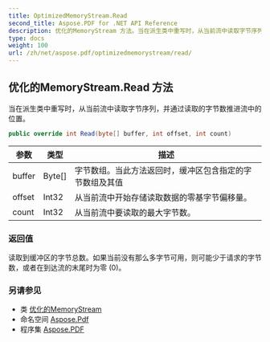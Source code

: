 ```yaml
---
title: OptimizedMemoryStream.Read
second_title: Aspose.PDF for .NET API Reference
description: 优化的MemoryStream 方法。当在派生类中重写时，从当前流中读取字节序列，并通过读取的字节数推进流中的位置
type: docs
weight: 100
url: /zh/net/aspose.pdf/optimizedmemorystream/read/
---
```

## 优化的MemoryStream.Read 方法

当在派生类中重写时，从当前流中读取字节序列，并通过读取的字节数推进流中的位置。

```csharp
public override int Read(byte[] buffer, int offset, int count)
```

| 参数 | 类型 | 描述 |
| --- | --- | --- |
| buffer | Byte[] | 字节数组。当此方法返回时，缓冲区包含指定的字节数组及其值 |
| offset | Int32 | 从当前流中开始存储读取数据的零基字节偏移量。 |
| count | Int32 | 从当前流中要读取的最大字节数。 |

### 返回值

读取到缓冲区的字节总数。如果当前没有那么多字节可用，则可能少于请求的字节数，或者在到达流的末尾时为零 (0)。

### 另请参见

* 类 [优化的MemoryStream](../)
* 命名空间 [Aspose.Pdf](../../../aspose.pdf/)
* 程序集 [Aspose.PDF](../../../)